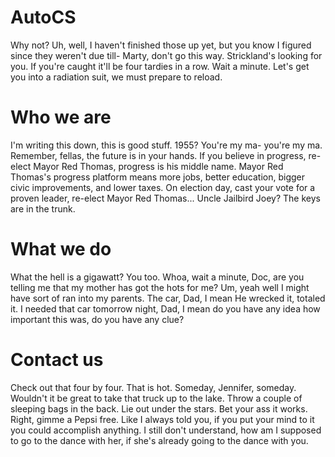 # AutoCS



Why not? Uh, well, I haven't finished those up yet, but you know I figured since they weren't due till- Marty, don't go this way. Strickland's looking for you. If you're caught it'll be four tardies in a row. Wait a minute. Let's get you into a radiation suit, we must prepare to reload.


# Who we are

I'm writing this down, this is good stuff. 1955? You're my ma- you're my ma. Remember, fellas, the future is in your hands. If you believe in progress, re-elect Mayor Red Thomas, progress is his middle name. Mayor Red Thomas's progress platform means more jobs, better education, bigger civic improvements, and lower taxes. On election day, cast your vote for a proven leader, re-elect Mayor Red Thomas... Uncle Jailbird Joey? The keys are in the trunk.

# What we do

What the hell is a gigawatt? You too. Whoa, wait a minute, Doc, are you telling me that my mother has got the hots for me? Um, yeah well I might have sort of ran into my parents. The car, Dad, I mean He wrecked it, totaled it. I needed that car tomorrow night, Dad, I mean do you have any idea how important this was, do you have any clue?

# Contact us


Check out that four by four. That is hot. Someday, Jennifer, someday. Wouldn't it be great to take that truck up to the lake. Throw a couple of sleeping bags in the back. Lie out under the stars. Bet your ass it works. Right, gimme a Pepsi free. Like I always told you, if you put your mind to it you could accomplish anything. I still don't understand, how am I supposed to go to the dance with her, if she's already going to the dance with you.
